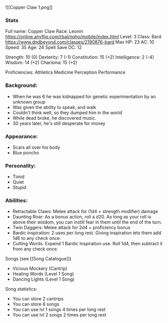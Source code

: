 ![[Copper Claw 1.png]]
### Stats
Full name: Copper Claw
Race: Leonin
	https://online.anyflip.com/rbal/nqho/mobile/index.html
Level: 3
Class: Bard
	https://www.dndbeyond.com/classes/2190876-bard
Max HP: 23
AC: 10
Speed: 35 
Age: 24
Spell Save DC: 12

Strength: 10 (0)
Dexterity: 7 (-1)
Constitution: 15 (+2)
Intelligence: 2 (-4)
Wisdom: 14 (+2)
Charisma: 15 (+2)

Proficiencies:
	Athletics
	Medicine
	Perception
	Performance

### Background:
- When he was 6 he was kidnapped for genetic experimentation by an unknown group
- Was given the ability to speak, and walk
- Couldn't think well, so they dumped him in the world
- While dead broke, he discovered music.
- 30 years later, he's still desperate for money

### Appearance:
- Scars all over his body
- Blue poncho

### Personality:
- Timid
- Quiet
- Stupid

### Abilities:
- Retractable Claws: Melee attack for (1d4 + strength modifier) damage
- Daunting Roar: As a bonus action, roll a d20. As long as your roll is above their wisdom, you can instill fear in them until the end of the turn. 
- Twin Daggers: Melee attack for 2d4 + proficiency bonus
- Bardic inspiration: 2 uses per long rest. Giving inspiration lets them add 1d6 to any check once.
- Cutting Words. Expend 1 Bardic Inspiration use. Roll 1d4, then subtract it from any check once. 

Songs (see [[Song Catalogue]])
- Vicious Mockery (Cantrip)
- Healing Words (Level 1 Song)
- Dancing Lights (Level 1 Song)

Song statistics:
- You can store 2 cantrips
- You can store 6 songs
- You can use lvl 1 songs 4 times per long rest
- You can use lvl 2 songs 2 times per long rest
